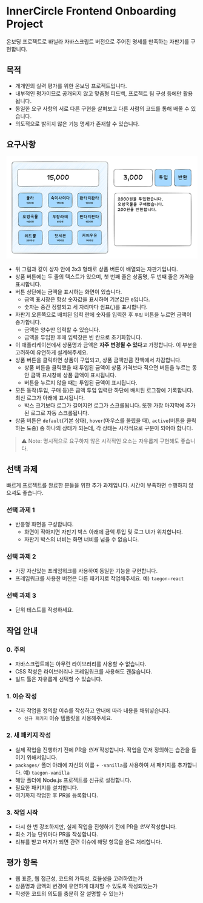 # InnerCircle Frontend Onboarding Project

온보딩 프로젝트로 바닐라 자바스크립트 버전으로 주어진 명세를 만족하는 자판기를 구현합니다.

## 목적

- 개개인의 실력 평가를 위한 온보딩 프로젝트입니다.
- 내부적인 평가이므로 공개되지 않고 맞춤형 피드백, 프로젝트 팀 구성 등에만 활용됩니다.
- 동일한 요구 사항의 서로 다른 구현을 살펴보고 다른 사람의 코드를 통해 배울 수 있습니다.
- 의도적으로 밝히지 않은 기능 명세가 존재할 수 있습니다.

## 요구사항

![자판기 와이어프레임](../../assets/wireframe.png)

- 위 그림과 같이 상자 안에 3x3 형태로 상품 버튼이 배열되는 자판기입니다.
- 상품 버튼에는 두 줄의 텍스트가 있으며, 첫 번째 줄은 상품명, 두 번째 줄은 가격을 표시합니다.
- 버튼 상단에는 금액을 표시하는 화면이 있습니다.
  - 금액 표시창은 항상 숫자값을 표시하며 기본값은 `0`입니다.
  - 숫자는 중간 정렬되고 세 자리마다 쉼표(,)를 표시합니다.
- 자판기 오른쪽으로 배치된 입력 란에 숫자를 입력한 후 `투입` 버튼을 누르면 금액이 증가합니다.
  - 금액은 양수만 입력할 수 있습니다.
  - 금액을 투입한 후에 입력창은 빈 칸으로 초기화합니다.
- 이 애플리케이션에서 상품명과 금액은 **자주 변경될 수 있다**고 가정합니다. 이 부분을 고려하여 유연하게 설계해주세요.
- 상품 버튼을 클릭하면 상품이 구입되고, 상품 금액만큼 잔액에서 차감합니다.
  - 상품 버튼을 클릭했을 때 투입된 금액이 상품 가격보다 적으면 버튼을 누르는 동안 금액 표시창에 상품 금액이 표시됩니다.
  - 버튼을 누르지 않을 때는 투입된 금액이 표시됩니다.
- 모든 동작(투입, 구매 등)은 금액 투입 입력란 하단에 배치된 로그창에 기록합니다. 최신 로그가 아래에 표시됩니다.
  - 박스 크기보다 로그가 길어지면 로그가 스크롤됩니다. 또한 가장 마지막에 추가된 로그로 자동 스크롤됩니다.
- 상품 버튼은 `default`(기본 상태), `hover`(마우스를 올렸을 때), `active`(버튼을 클릭하는 도중) 중 하나의 상태가 되는데, 각 상태는 시각적으로 구분이 되어야 합니다.

> ⚠️ Note: 명시적으로 요구하지 않은 시각적인 요소는 자유롭게 구현해도 좋습니다.

## 선택 과제

빠르게 프로젝트를 완료한 분들을 위한 추가 과제입니다. 시간이 부족하면 수행하지 않으셔도 좋습니다.

### 선택 과제 1

- 반응형 화면을 구성합니다.
  - 화면이 작아지면 자판기 박스 아래에 금액 투입 및 로그 UI가 위치합니다.
  - 자판기 박스의 너비는 화면 너비를 넘을 수 없습니다.

### 선택 과제 2

- 가장 자신있는 프레임워크를 사용하여 동일한 기능을 구현합니다.
- 프레임워크를 사용한 버전은 다른 패키지로 작업해주세요. 예) `taegon-react`

### 선택 과제 3

- 단위 테스트를 작성하세요.

## 작업 안내

### 0. 주의
- 자바스크립트에는 아무런 라이브러리를 사용할 수 없습니다.
- CSS 작성은 라이브러리나 프레임워크를 사용해도 괜찮습니다.
- 빌드 툴은 자유롭게 선택할 수 있습니다.

### 1. 이슈 작성
- 각자 작업을 정의할 이슈를 작성하고 안내에 따라 내용을 채워넣습니다.
  - `신규 패키지` 이슈 템플릿을 사용해주세요.

### 2. 새 패키지 작성
- 실제 작업을 진행하기 전에 PR을 *먼저* 작성합니다. 작업을 먼저 정의하는 습관을 들이기 위해서입니다.
- `packages/` 폴더 아래에 자신의 이름 + `-vanilla`를 사용하여 새 패키지를 추가합니다. 예) `taegon-vanilla`
- 해당 폴더에 Node.js 프로젝트를 신규로 설정합니다.
- 필요한 패키지를 설치합니다.
- 여기까지 작업한 후 PR을 등록합니다.

### 3. 작업 시작
- 다시 한 번 강조하지만, 실제 작업을 진행하기 전에 PR을 *먼저* 작성합니다.
- 최소 기능 단위마다 PR을 작성합니다.
- 리뷰를 받고 머지가 되면 관련 이슈에 해당 항목을 완료 처리합니다.

## 평가 항목

- 웹 표준, 웹 접근성, 코드의 가독성, 효율성을 고려하였는가
- 상품명과 금액의 변경에 유연하게 대처할 수 있도록 작성되었는가
- 작성한 코드의 의도를 충분히 잘 설명할 수 있는가
